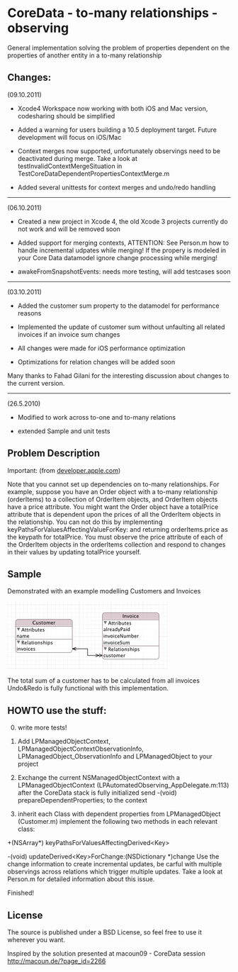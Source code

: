 CoreData - to-many relationships - observing
============================================

General implementation solving the problem of properties dependent on the properties of another entity in a to-many relationship

Changes:
--------
(09.10.2011)

 - Xcode4 Workspace now working with both iOS and Mac version, codesharing should be simplified
 
 - Added a warning for users building a 10.5 deployment target. Future development will focus on iOS/Mac

 - Context merges now supported, unfortunately observings need to be deactivated during merge. Take a look at testInvalidContextMergeSituation in TestCoreDataDependentPropertiesContextMerge.m
 
 - Added several unittests for context merges and undo/redo handling

--------
(06.10.2011)

 - Created a new project in Xcode 4, the old Xcode 3 projects currently do not work and will be removed soon
 
 - Added support for merging contexts, ATTENTION: See Person.m how to handle incremental udpates while merging! If the propery is modeled in your Core Data datamodel ignore change processing while merging!
 
 - awakeFromSnapshotEvents: needs more testing, will add testcases soon
 
--------
(03.10.2011)

 - Added the customer sum property to the datamodel for performance reasons
 
 - Implemented the update of customer sum without unfaulting all related invoices if an invoice sum changes
 
 - All changes were made for iOS performance optimization
 
 - Optimizations for relation changes will be added soon
 
Many thanks to Fahad Gilani for the interesting discussion about changes to the current version.

--------
(26.5.2010)

 - Modified to work across to-one and to-many relations
 
 - extended Sample and unit tests

Problem Description
-------------------

Important: (from [developer.apple.com])

Note that you cannot set up dependencies on to-many relationships. For example, suppose you have an Order object with a to-many relationship (orderItems) to a collection of OrderItem objects, and OrderItem objects have a price attribute. You might want the Order object have a totalPrice attribute that is dependent upon the prices of all the OrderItem objects in the relationship. You can not do this by implementing keyPathsForValuesAffectingValueForKey: and returning orderItems.price as the keypath for totalPrice. You must observe the price attribute of each of the OrderItem objects in the orderItems collection and respond to changes in their values by updating totalPrice yourself.

Sample
------
Demonstrated with an example modelling Customers and Invoices

[![](http://github.com/mbrugger/CoreDataDependentProperties/raw/master/Resources/images/sample_model.png)](http://github.com/mbrugger/CoreDataDependentProperties/raw/master/Resources/images/sample_model.png)

The total sum of a customer has to be calculated from all invoices
Undo&Redo is fully functional with this implementation.


HOWTO use the stuff:
--------------------
0) write more tests!

1) Add LPManagedObjectContext, LPManagedObjectContextObservationInfo, LPManagedObject_ObservationInfo and LPManagedObject to your project

2) Exchange the current NSManagedObjectContext with a LPManagedObjectContext (LPAutomatedObserving_AppDelegate.m:113)
   after the CoreData stack is fully initialized send -(void) prepareDependentProperties; to the context

3) inherit each Class with dependent properties from LPManagedObject (Customer.m)
   implement the following two methods in each relevant class:

  +(NSArray*) keyPathsForValuesAffectingDerived&lt;Key&gt;

  -(void) updateDerived&lt;Key&gt;ForChange:(NSDictionary *)change
  Use the change information to create incremental updates, be carful with multiple observings across relations which trigger multiple updates. Take a look at Person.m for detailed information about this issue.



Finished!

License
-------
The source is published under a BSD License, so feel free to use it wherever you want.

Inspired by the solution presented at macoun09 - CoreData session
http://macoun.de/?page_id=2266

[developer.apple.com]: http://developer.apple.com/mac/library/documentation/cocoa/conceptual/ModelObjects/Articles/moIntegrating.html
